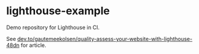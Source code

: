 # lighthouse-example

Demo repository for Lighthouse in CI.

See [dev.to/gautemeekolsen/quality-assess-your-website-with-lighthouse-48dn](https://dev.to/gautemeekolsen/quality-assess-your-website-with-lighthouse-48dn) for article.
